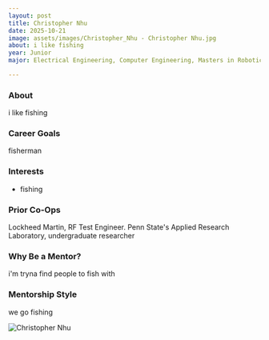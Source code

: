 ```yaml
---
layout: post
title: Christopher Nhu
date: 2025-10-21
image: assets/images/Christopher_Nhu - Christopher Nhu.jpg
about: i like fishing
year: Junior
major: Electrical Engineering, Computer Engineering, Masters in Robotics and Autonomy

---
```


### About

i like fishing

### Career Goals

fisherman

### Interests

- fishing

### Prior Co-Ops

Lockheed Martin,  RF Test Engineer. Penn State's Applied Research Laboratory, undergraduate researcher

### Why Be a Mentor?

i'm tryna find people to fish with

### Mentorship Style

we go fishing
<div class="text-center my-5">
    <img src="https://sase-drexel.github.io/mentorship-2025/assets/images/Christopher_Nhu - Christopher Nhu.jpg" alt="Christopher Nhu" class="rounded post-img" />
</div>
